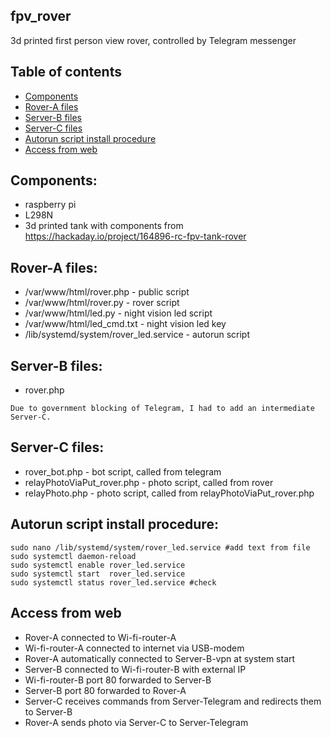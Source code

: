 ## fpv_rover
3d printed first person view rover, controlled by Telegram messenger

## Table of contents
* [Components](#components)
* [Rover-A files](#rover-a-files)
* [Server-B files](#server-b-files)
* [Server-C files](#server-c-files)
* [Autorun script install procedure](#autorun-script-install-procedure)
* [Access from web](#access-from-web)

## Components:
* raspberry pi
* L298N
* 3d printed tank with components from https://hackaday.io/project/164896-rc-fpv-tank-rover

## Rover-A files:
* /var/www/html/rover.php - public script
* /var/www/html/rover.py - rover script
* /var/www/html/led.py - night vision led script
* /var/www/html/led_cmd.txt - night vision led key
* /lib/systemd/system/rover_led.service - autorun script

## Server-B files:
* rover.php

```
Due to government blocking of Telegram, I had to add an intermediate Server-C.
```

## Server-C files:
* rover_bot.php - bot script, called from telegram
* relayPhotoViaPut_rover.php - photo script, called from rover
* relayPhoto.php - photo script, called from relayPhotoViaPut_rover.php

## Autorun script install procedure:
```
sudo nano /lib/systemd/system/rover_led.service #add text from file
sudo systemctl daemon-reload
sudo systemctl enable rover_led.service
sudo systemctl start  rover_led.service
sudo systemctl status rover_led.service #check
```

## Access from web
* Rover-A connected to Wi-fi-router-A
* Wi-fi-router-A connected to internet via USB-modem
* Rover-A automatically connected to Server-B-vpn at system start
* Server-B connected to Wi-fi-router-B with external IP
* Wi-fi-router-B port 80 forwarded to Server-B
* Server-B port 80 forwarded to Rover-A
* Server-C receives commands from Server-Telegram and redirects them to Server-B
* Rover-A sends photo via Server-C to Server-Telegram
